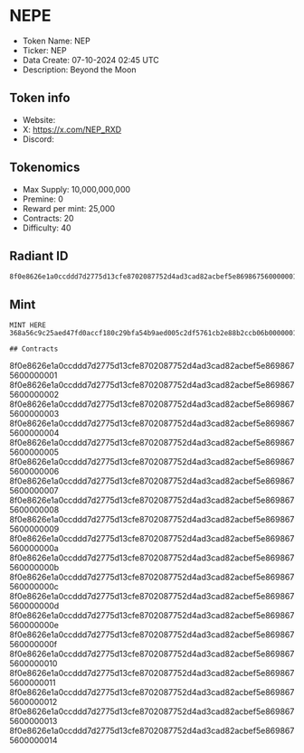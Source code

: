 # NEPE

- Token Name: NEP
- Ticker: NEP
- Data Create: 07-10-2024 02:45 UTC
- Description: Beyond the Moon

## Token info
- Website: 
- X: https://x.com/NEP_RXD
- Discord: 

## Tokenomics
- Max Supply:  10,000,000,000
- Premine:   0
- Reward per mint:  25,000
- Contracts:   20
- Difficulty: 40

## Radiant ID
```
8f0e8626e1a0ccddd7d2775d13cfe8702087752d4ad3cad82acbef5e8698675600000015
```

## Mint
```
MINT HERE
368a56c9c25aed47fd0accf180c29bfa54b9aed005c2df5761cb2e88b2ccb06b00000015

## Contracts

```
8f0e8626e1a0ccddd7d2775d13cfe8702087752d4ad3cad82acbef5e8698675600000001
8f0e8626e1a0ccddd7d2775d13cfe8702087752d4ad3cad82acbef5e8698675600000002
8f0e8626e1a0ccddd7d2775d13cfe8702087752d4ad3cad82acbef5e8698675600000003
8f0e8626e1a0ccddd7d2775d13cfe8702087752d4ad3cad82acbef5e8698675600000004
8f0e8626e1a0ccddd7d2775d13cfe8702087752d4ad3cad82acbef5e8698675600000005
8f0e8626e1a0ccddd7d2775d13cfe8702087752d4ad3cad82acbef5e8698675600000006
8f0e8626e1a0ccddd7d2775d13cfe8702087752d4ad3cad82acbef5e8698675600000007
8f0e8626e1a0ccddd7d2775d13cfe8702087752d4ad3cad82acbef5e8698675600000008
8f0e8626e1a0ccddd7d2775d13cfe8702087752d4ad3cad82acbef5e8698675600000009
8f0e8626e1a0ccddd7d2775d13cfe8702087752d4ad3cad82acbef5e869867560000000a
8f0e8626e1a0ccddd7d2775d13cfe8702087752d4ad3cad82acbef5e869867560000000b
8f0e8626e1a0ccddd7d2775d13cfe8702087752d4ad3cad82acbef5e869867560000000c
8f0e8626e1a0ccddd7d2775d13cfe8702087752d4ad3cad82acbef5e869867560000000d
8f0e8626e1a0ccddd7d2775d13cfe8702087752d4ad3cad82acbef5e869867560000000e
8f0e8626e1a0ccddd7d2775d13cfe8702087752d4ad3cad82acbef5e869867560000000f
8f0e8626e1a0ccddd7d2775d13cfe8702087752d4ad3cad82acbef5e8698675600000010
8f0e8626e1a0ccddd7d2775d13cfe8702087752d4ad3cad82acbef5e8698675600000011
8f0e8626e1a0ccddd7d2775d13cfe8702087752d4ad3cad82acbef5e8698675600000012
8f0e8626e1a0ccddd7d2775d13cfe8702087752d4ad3cad82acbef5e8698675600000013
8f0e8626e1a0ccddd7d2775d13cfe8702087752d4ad3cad82acbef5e8698675600000014

```
